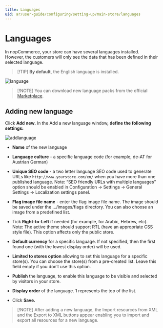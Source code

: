 ```yaml
---
title: Languages
uid: ar/user-guide/configuring/setting-up/main-store/languages
---
```


# Languages

In nopCommerce, your store can have several languages installed. However, the customers will only see the data that has been defined in their selected language.

> [!TIP] **By default**, the English language is installed.

![language](_static/languages/Language.png)

> [!NOTE] You can download new language packs from the official [Marketplace](http://www.nopcommerce.com/marketplace.aspx).

## Adding new language

Click **Add new**. In the Add a new language window, **define the following settings:**

![addlanguage](_static/languages/addlanguage.png)

* **Name** of the new language

* **Language culture** - a specific language code (for example, de-AT for Austrian German)

* **Unique SEO code** - a two letter language SEO code used to generate URLs like `http://www.yourstore.com/en/` when you have more than one published language. Note: “SEO friendly URLs with multiple languages” option should be enabled in Configuration → Settings → General Settings → Localization settings panel.

* **Flag image file name** - enter the flag image file name. The image should be saved under the …/images/flags directory. You can also choose an image from a predefined list.

* Tick **Right-to-Left** if needed (for example, for Arabic, Hebrew, etc). Note: The active theme should support RTL (have an appropriate CSS style file). This option affects only the public store.

* **Default currency** for a specific language. If not specified, then the first found one (with the lowest display order) will be used.

* **Limited to stores option** allowing to set this language for a specific store(s). You can choose the store(s) from a pre-created list. Leave this field empty if you don’t use this option.

* **Publish** the language, to enable this language to be visible and selected by visitors in your store.

* **Display order** of the language. 1 represents the top of the list.

* Click **Save.**

> [!NOTE] After adding a new language, the Import resources from XML and the Export to XML buttons appear enabling you to import and export all resources for a new language.